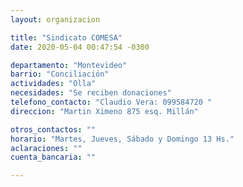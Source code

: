 ```yaml
---
layout: organizacion

title: "Sindicato COMESA"
date: 2020-05-04 00:47:54 -0300

departamento: "Montevideo"
barrio: "Conciliación"
actividades: "Olla"
necesidades: "Se reciben donaciones"
telefono_contacto: "Claudio Vera: 099584720 "
direccion: "Martin Ximeno 875 esq. Millán"

otros_contactos: ""
horario: "Martes, Jueves, Sábado y Domingo 13 Hs."
aclaraciones: ""
cuenta_bancaria: ""

---
```

